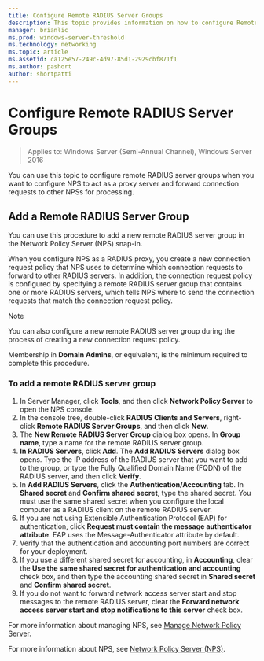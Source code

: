 ```yaml
---
title: Configure Remote RADIUS Server Groups
description: This topic provides information on how to configure Remote RADIUS Server Groups in Network Policy Server in Windows Server 2016.
manager: brianlic
ms.prod: windows-server-threshold
ms.technology: networking
ms.topic: article
ms.assetid: ca125e57-249c-4d97-85d1-2929cbf871f1
ms.author: pashort 
author: shortpatti
---
```


# Configure Remote RADIUS Server Groups

>Applies to: Windows Server (Semi-Annual Channel), Windows Server 2016

You can use this topic to configure remote RADIUS server groups when you want to configure NPS to act as a proxy server and forward connection requests to other NPSs for processing.

## Add a Remote RADIUS Server Group

You can use this procedure to add a new remote RADIUS server group in the Network Policy Server (NPS) snap-in.

When you configure NPS as a RADIUS proxy, you create a new connection request policy that NPS uses to determine which connection requests to forward to other RADIUS servers. In addition, the connection request policy is configured by specifying a remote RADIUS server group that contains one or more RADIUS servers, which tells NPS where to send the connection requests that match the connection request policy.

>[!NOTE]
>You can also configure a new remote RADIUS server group during the process of creating a new connection request policy.

Membership in **Domain Admins**, or equivalent, is the minimum required to complete this procedure.

### To add a remote RADIUS server group 

1. In Server Manager, click **Tools**, and then click **Network Policy Server** to open the NPS console.
2. In the console tree, double-click **RADIUS Clients and Servers**, right-click **Remote RADIUS Server Groups**, and then click **New**.
3. The **New Remote RADIUS Server Group** dialog box opens. In **Group name**, type a name for the remote RADIUS server group.
4. **In RADIUS Servers**, click **Add**. The **Add RADIUS Servers** dialog box opens. Type the IP address of the RADIUS server that you want to add to the group, or type the Fully Qualified Domain Name \(FQDN\) of the RADIUS server, and then click **Verify**.
5. In **Add RADIUS Servers**, click the **Authentication/Accounting** tab. In **Shared secret** and **Confirm shared secret**, type the shared secret. You must use the same shared secret when you configure the local computer as a RADIUS client on the remote RADIUS server.
6. If you are not using Extensible Authentication Protocol (EAP) for authentication, click **Request must contain the message authenticator attribute**. EAP uses the Message-Authenticator attribute by default.
7. Verify that the authentication and accounting port numbers are correct for your deployment.
8. If you use a different shared secret for accounting, in **Accounting**, clear the **Use the same shared secret for authentication and accounting** check box, and then type the accounting shared secret in **Shared secret** and **Confirm shared secret**.
9. If you do not want to forward network access server start and stop messages to the remote RADIUS server, clear the **Forward network access server start and stop notifications to this server** check box.

For more information about managing NPS, see [Manage Network Policy Server](nps-manage-top.md).

For more information about NPS, see [Network Policy Server (NPS)](nps-top.md).


